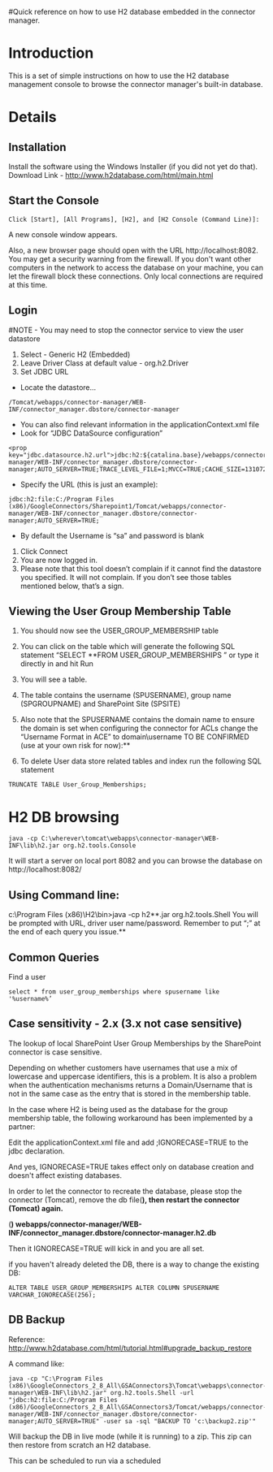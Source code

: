 #Quick reference on how to use H2 database embedded in the connector manager.

# Introduction #

This is a set of simple instructions on how to use the H2 database management console to browse the connector manager's built-in database.


# Details #




## Installation ##

Install the software using the Windows Installer (if you did not yet do that).
Download Link - http://www.h2database.com/html/main.html

## Start the Console ##
```
Click [Start], [All Programs], [H2], and [H2 Console (Command Line)]:
```


A new console window appears.

Also, a new browser page should open with the URL http://localhost:8082. You may get a security warning from the firewall. If you don't want other computers in the network to access the database on your machine, you can let the firewall block these connections. Only local connections are required at this time.


## Login ##

#NOTE - You may need to stop the connector service to view the user datastore
  1. Select - Generic H2 (Embedded)
  1. Leave Driver Class at default value  - org.h2.Driver
  1. Set JDBC URL
  * Locate the datastore...
```
/Tomcat/webapps/connector-manager/WEB-INF/connector_manager.dbstore/connector-manager
```
  * You can also find relevant information in the applicationContext.xml file
  * Look for “JDBC DataSource configuration”
```
<prop key="jdbc.datasource.h2.url">jdbc:h2:${catalina.base}/webapps/connector-manager/WEB-INF/connector_manager.dbstore/connector-manager;AUTO_SERVER=TRUE;TRACE_LEVEL_FILE=1;MVCC=TRUE;CACHE_SIZE=131072;MAX_OPERATION_MEMORY=0</prop>
```
  * Specify the URL (this is just an example):
```
jdbc:h2:file:C:/Program Files (x86)/GoogleConnectors/Sharepoint1/Tomcat/webapps/connector-manager/WEB-INF/connector_manager.dbstore/connector-manager;AUTO_SERVER=TRUE;
```

  * By default the Username is “sa” and password is blank

  1. Click Connect
  1. You are now logged in.
  1. Please note that this tool doesn’t complain if it cannot find the datastore you specified. It will not complain. If you don’t see those tables mentioned below, that’s a sign.

## Viewing the User Group Membership Table ##

  1. You should now see the USER\_GROUP\_MEMBERSHIP table
  1. You can click on the table which will generate the following SQL statement “SELECT **FROM USER\_GROUP\_MEMBERSHIPS ” or type it directly in and hit Run
  1. You will see a table.
  1. The table contains the username (SPUSERNAME), group name (SPGROUPNAME) and SharePoint Site (SPSITE)
  1. Also note that the SPUSERNAME contains the domain name to ensure the domain is set when configuring the connector for ACLs change the “Username Format in ACE” to domain\username
TO BE CONFIRMED (use at your own risk for now):**

  1. To delete User data store related tables and index run the following SQL statement

```
TRUNCATE TABLE User_Group_Memberships;
```

# H2 DB browsing #

```
java -cp C:\wherever\tomcat\webapps\connector-manager\WEB-INF\lib\h2.jar org.h2.tools.Console
```

It will start a server on local port 8082 and you can browse the database on http://localhost:8082/

## Using Command line: ##

c:\Program Files (x86)\H2\bin>java -cp h2**.jar org.h2.tools.Shell
You will be prompted with URL, driver user name/password.
Remember to put “;” at the end of each query you issue.**

## Common Queries ##

Find a user

```
select * from user_group_memberships where spusername like '%username%’
```

## Case sensitivity - 2.x (3.x not case sensitive) ##


The lookup of local SharePoint User Group Memberships by the SharePoint connector is case sensitive.

Depending on whether customers have usernames that use a mix of lowercase and uppercase identifiers, this is a problem.  It is also a problem when the authentication mechanisms returns a Domain/Username that is not in the same case as the entry that is stored in the membership table.

In the case where H2 is being used as the database for the group membership table, the following workaround has been implemented by a partner:

Edit the applicationContext.xml file and add ;IGNORECASE=TRUE to the jdbc declaration.

And yes, IGNORECASE=TRUE takes effect only on database creation
and doesn't affect existing databases.

In order to let the connector to recreate the database, please stop the
connector (Tomcat), remove the db file(**), then restart the connector (Tomcat) again.**

(**)
webapps/connector-manager/WEB-INF/connector\_manager.dbstore/connector-manager.h2.db**

Then it IGNORECASE=TRUE will kick in and you are all set.


if you haven't already deleted the DB, there is a way to change the existing DB:

```
ALTER TABLE USER_GROUP_MEMBERSHIPS ALTER COLUMN SPUSERNAME VARCHAR_IGNORECASE(256);
```


## DB Backup ##

Reference: http://www.h2database.com/html/tutorial.html#upgrade_backup_restore

A command like:

```
java -cp "C:\Program Files (x86)\GoogleConnectors_2_8_All\GSAConnectors3\Tomcat\webapps\connector-manager\WEB-INF\lib\h2.jar" org.h2.tools.Shell -url "jdbc:h2:file:C:/Program Files (x86)/GoogleConnectors_2_8_All\GSAConnectors3/Tomcat/webapps/connector-manager/WEB-INF/connector_manager.dbstore/connector-manager;AUTO_SERVER=TRUE" -user sa -sql "BACKUP TO 'c:\backup2.zip'"
```

Will backup the DB in live mode (while it is running) to a zip.  This zip can then restore from scratch an H2 database.

This can be scheduled to run via a scheduled 